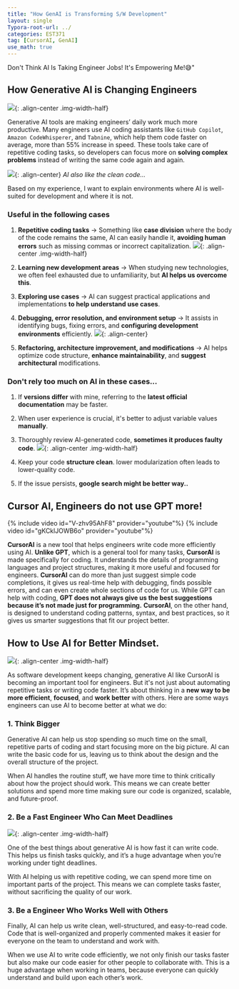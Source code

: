 ```yaml
---
title: "How GenAI is Transforming S/W Development"
layout: single
Typora-root-url: ../
categories: EST371
tag: [CursorAI, GenAI]
use_math: true
---
```


Don't Think AI Is Taking Engineer Jobs! It's Empowering Me!😅"

## How Generative AI is Changing Engineers

![]({{site.url}}/images/2025-03-17-data-science-1/hey.png){: .align-center .img-width-half}

Generative AI tools are making engineers’ daily work much more productive. Many engineers use AI coding assistants like `GitHub Copilot`, `Amazon CodeWhisperer`, and `Tabnine`, which help them code faster on average, more than 55% increase in speed. These tools take care of repetitive coding tasks, so developers can focus more on **solving complex problems** instead of writing the same code again and again.

![]({{site.url}}/images/2025-03-17-data-science-1/snippet.png){: .align-center}
*AI also like the clean code...*

Based on my experience, I want to explain environments where AI is well-suited for development and where it is not.

### Useful in the following cases

1. **Repetitive coding tasks** → Something like **case division** where the body of the code remains the same, AI can easily handle it, **avoiding human errors** such as missing commas or incorrect capitalization.
![]({{site.url}}/images/2025-03-17-data-science-1/graph.png){: .align-center .img-width-half}

2. **Learning new development areas** → When studying new technologies, we often feel exhausted due to unfamiliarity, but **AI helps us overcome this**.

3. **Exploring use cases** → AI can suggest practical applications and implementations **to help understand use cases**.

4. **Debugging, error resolution, and environment setup** → It assists in identifying bugs, fixing errors, and **configuring development environments** efficiently.
![]({{site.url}}/images/2025-03-17-data-science-1/bug.jpg){: .align-center}

5. **Refactoring, architecture improvement, and modifications** → AI helps optimize code structure, **enhance maintainability**, and **suggest architectural** modifications.


### Don't rely too much on AI in these cases...

1. If **versions differ** with mine, referring to the **latest official documentation** may be faster.

2. When user experience is crucial, it's better to adjust variable values **manually**.

3. Thoroughly review AI-generated code, **sometimes it produces faulty code**.
![]({{site.url}}/images/2025-03-17-data-science-1/openai.jpg){: .align-center .img-width-half}

4. Keep your code **structure clean**. lower modularization often leads to lower-quality code.

5. If the issue persists, **google search might be better way..**


## Cursor AI, Engineers do not use GPT more!

{% include video id="V-zhv95AhF8" provider="youtube"%}
{% include video id="gKCklJOWB6o" provider="youtube"%}

**CursorAI** is a new tool that helps engineers write code more efficiently using AI. **Unlike GPT**, which is a general tool for many tasks, **CursorAI** is made specifically for coding. It understands the details of programming languages and project structures, making it more useful and focused for engineers. **CursorAI** can do more than just suggest simple code completions, it gives us real-time help with debugging, finds possible errors, and can even create whole sections of code for us. While GPT can help with coding, **GPT does not always give us the best suggestions because it’s not made just for programming.** **CursorAI**, on the other hand, is designed to understand coding patterns, syntax, and best practices, so it gives us smarter suggestions that fit our project better.

## How to Use AI for Better Mindset.
![]({{site.url}}/images/2025-03-17-data-science-1/mindset.png){: .align-center .img-width-half}

As software development keeps changing, generative AI like CursorAI is becoming an important tool for engineers. But it's not just about automating repetitive tasks or writing code faster. It’s about thinking in a **new way to be more efficient**, **focused**, and **work better** with others. Here are some ways engineers can use AI to become better at what we do:

### 1. Think Bigger

Generative AI can help us stop spending so much time on the small, repetitive parts of coding and start focusing more on the big picture. AI can write the basic code for us, leaving us to think about the design and the overall structure of the project.

When AI handles the routine stuff, we have more time to think critically about how the project should work. This means we can create better solutions and spend more time making sure our code is organized, scalable, and future-proof.

### 2. Be a Fast Engineer Who Can Meet Deadlines

![]({{site.url}}/images/2025-03-17-data-science-1/time.png){: .align-center .img-width-half}

One of the best things about generative AI is how fast it can write code. This helps us finish tasks quickly, and it’s a huge advantage when you’re working under tight deadlines.

With AI helping us with repetitive coding, we can spend more time on important parts of the project. This means we can complete tasks faster, without sacrificing the quality of our work.

### 3. Be a Engineer Who Works Well with Others

Finally, AI can help us write clean, well-structured, and easy-to-read code. Code that is well-organized and properly commented makes it easier for everyone on the team to understand and work with.

When we use AI to write code efficiently, we not only finish our tasks faster but also make our code easier for other people to collaborate with. This is a huge advantage when working in teams, because everyone can quickly understand and build upon each other’s work.

